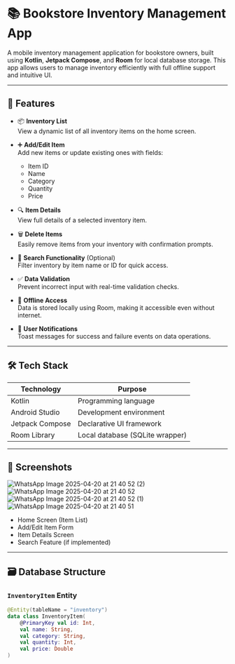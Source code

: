 # 📚 Bookstore Inventory Management App

A mobile inventory management application for bookstore owners, built using **Kotlin**, **Jetpack Compose**, and **Room** for local database storage. This app allows users to manage inventory efficiently with full offline support and intuitive UI.

---

## 🚀 Features

- 📦 **Inventory List**  
  View a dynamic list of all inventory items on the home screen.

- ➕ **Add/Edit Item**  
  Add new items or update existing ones with fields:
  - Item ID
  - Name
  - Category
  - Quantity
  - Price

- 🔍 **Item Details**  
  View full details of a selected inventory item.

- 🗑️ **Delete Items**  
  Easily remove items from your inventory with confirmation prompts.

- 🔎 **Search Functionality** (Optional)  
  Filter inventory by item name or ID for quick access.

- ✅ **Data Validation**  
  Prevent incorrect input with real-time validation checks.

- 📡 **Offline Access**  
  Data is stored locally using Room, making it accessible even without internet.

- 📢 **User Notifications**  
  Toast messages for success and failure events on data operations.

---

## 🛠 Tech Stack

| Technology     | Purpose                        |
|----------------|--------------------------------|
| Kotlin         | Programming language           |
| Android Studio | Development environment        |
| Jetpack Compose| Declarative UI framework       |
| Room Library   | Local database (SQLite wrapper)|

---

## 📱 Screenshots 
![WhatsApp Image 2025-04-20 at 21 40 52 (2)](https://github.com/user-attachments/assets/85247f25-0bc7-4aa5-89bc-2c1ee7a92c33)
![WhatsApp Image 2025-04-20 at 21 40 52](https://github.com/user-attachments/assets/8695fa1a-663f-455d-8974-524ffab1445b)
![WhatsApp Image 2025-04-20 at 21 40 52 (1)](https://github.com/user-attachments/assets/90c48c43-420f-45e2-82b1-ab4a101e576a)
![WhatsApp Image 2025-04-20 at 21 40 51](https://github.com/user-attachments/assets/af57a8ff-d366-4485-be9f-4dd294a8113a)





- Home Screen (Item List)
- Add/Edit Item Form
- Item Details Screen
- Search Feature (if implemented)

---





## 🗃️ Database Structure

### `InventoryItem` Entity
```kotlin
@Entity(tableName = "inventory")
data class InventoryItem(
    @PrimaryKey val id: Int,
    val name: String,
    val category: String,
    val quantity: Int,
    val price: Double
)
